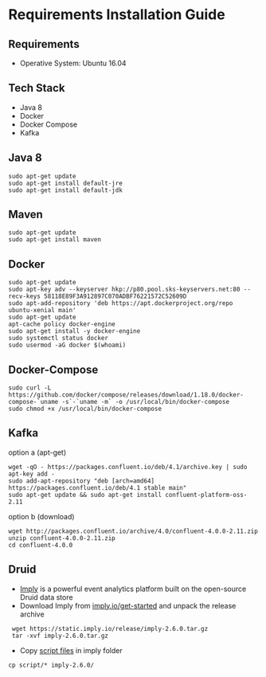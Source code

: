Requirements Installation Guide
=================
Requirements
------------
- Operative System: Ubuntu 16.04 

Tech Stack
------------
- Java 8
- Docker
- Docker Compose
- Kafka

Java 8
------------
```
sudo apt-get update
sudo apt-get install default-jre
sudo apt-get install default-jdk
```

Maven
-----
```
sudo apt-get update
sudo apt-get install maven
```

Docker
------------
```
sudo apt-get update
sudo apt-key adv --keyserver hkp://p80.pool.sks-keyservers.net:80 --recv-keys 58118E89F3A912897C070ADBF76221572C52609D
sudo apt-add-repository 'deb https://apt.dockerproject.org/repo ubuntu-xenial main'
sudo apt-get update
apt-cache policy docker-engine
sudo apt-get install -y docker-engine
sudo systemctl status docker
sudo usermod -aG docker $(whoami)
```
Docker-Compose
------------
```
sudo curl -L https://github.com/docker/compose/releases/download/1.18.0/docker-compose-`uname -s`-`uname -m` -o /usr/local/bin/docker-compose
sudo chmod +x /usr/local/bin/docker-compose
```
Kafka
------------
option a (apt-get)
```
wget -qO - https://packages.confluent.io/deb/4.1/archive.key | sudo apt-key add -
sudo add-apt-repository "deb [arch=amd64] https://packages.confluent.io/deb/4.1 stable main"
sudo apt-get update && sudo apt-get install confluent-platform-oss-2.11
```
option b (download)
```
wget http://packages.confluent.io/archive/4.0/confluent-4.0.0-2.11.zip
unzip confluent-4.0.0-2.11.zip
cd confluent-4.0.0
```
Druid
------------
- [Imply](https://imply.io) is a powerful event analytics platform built on the open-source Druid data store
- Download Imply from [imply.io/get-started](https://imply.io/get-started) and unpack the release archive
```
 wget https://static.imply.io/release/imply-2.6.0.tar.gz
 tar -xvf imply-2.6.0.tar.gz
```
- Copy [script files](scripts) in imply folder
```
cp script/* imply-2.6.0/
```
